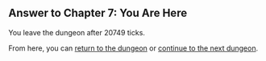## Answer to Chapter 7: You Are Here

You leave the dungeon after 20749 ticks.

From here, you can [return to the dungeon](../../../chapters/07/you-are-here.md) or [continue to the next dungeon](../../../chapters/08/frame-of-mind.md).
